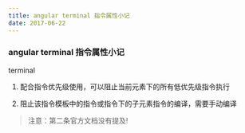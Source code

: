 ```yaml
---
title: angular terminal 指令属性小记
date: 2017-06-22
---
```


### angular terminal 指令属性小记

 terminal

 1. 配合指令优先级使用，可以阻止当前元素下的所有低优先级指令执行

 2. 阻止该指令模板中的指令或指令下的子元素指令的编译，需要手动编译

 > 注意：第二条官方文档没有提及!